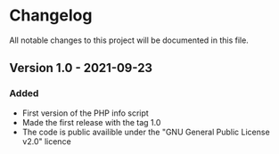 # Changelog

All notable changes to this project will be documented in this file.

## Version 1.0 - 2021-09-23

### Added
- First version of the PHP info script
- Made the first release with the tag 1.0
- The code is public availible under the "GNU General Public License v2.0" licence

